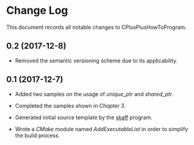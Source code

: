 # Change Log
This document records all notable changes to CPlusPlusHowToProgram.  

## 0.2 (2017-12-8)
* Removed the semantic versioning scheme due to its applicability.

## 0.1 (2017-12-7)
* Added two samples on the usage of *unique_ptr* and *shared_ptr*.

* Completed the samples shown in *Chapter 3*.

* Generated initial source template by the
[skaff](https://github.com/jhxie/skaff) program.

* Wrote a *CMake* module named *AddExecutableList* in order to simplify the
build process.
